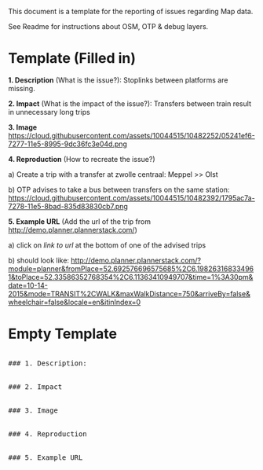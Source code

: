 This document is a template for the reporting of issues regarding Map data.

See Readme for instructions about OSM, OTP & debug layers.

# Template (Filled in)

**1. Description** (What is the issue?): 
Stoplinks between platforms are missing. 

**2. Impact** (What is the impact of the issue?):
Transfers between train result in unnecessary long trips

**3. Image**
https://cloud.githubusercontent.com/assets/10044515/10482252/05241ef6-7277-11e5-8995-9dc36fc3e04d.png

**4. Reproduction** (How to recreate the issue?)

a) Create a trip with a transfer at zwolle centraal: Meppel >> Olst

b) OTP advises to take a bus between transfers on the same station:
https://cloud.githubusercontent.com/assets/10044515/10482392/1795ac7a-7278-11e5-8bad-835d83830cb7.png

**5. Example URL** (Add the url of the trip from http://demo.planner.plannerstack.com/)

a) click on *link to url* at the bottom of one of the advised trips

b) should look like: http://demo.planner.plannerstack.com/?module=planner&fromPlace=52.692576696575685%2C6.198263168334961&toPlace=52.33586352768354%2C6.11363410949707&time=1%3A30pm&date=10-14-2015&mode=TRANSIT%2CWALK&maxWalkDistance=750&arriveBy=false&wheelchair=false&locale=en&itinIndex=0

# Empty Template
<pre> 
### 1. Description: 


### 2. Impact


### 3. Image


### 4. Reproduction


### 5. Example URL 
</pre>
